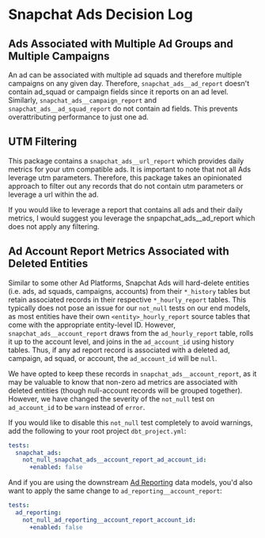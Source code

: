 # Snapchat Ads Decision Log
## Ads Associated with Multiple Ad Groups and Multiple Campaigns
An ad can be associated with multiple ad squads and therefore multiple campaigns on any given day. Therefore, `snapchat_ads__ad_report` doesn't contain ad_squad or campaign fields since it reports on an ad level. Similarly, `snapchat_ads__campaign_report` and `snapchat_ads__ad_squad_report` do not contain ad fields. This prevents overattributing performance to just one ad.

## UTM Filtering
This package contains a `snapchat_ads__url_report` which provides daily metrics for your utm compatible ads. It is important to note that not all Ads leverage utm parameters. Therefore, this package takes an opinionated approach to filter out any records that do not contain utm parameters or leverage a url within the ad.

If you would like to leverage a report that contains all ads and their daily metrics, I would suggest you leverage the snpapchat_ads__ad_report which does not apply any filtering.

## Ad Account Report Metrics Associated with Deleted Entities
Similar to some other Ad Platforms, Snapchat Ads will hard-delete entities (i.e. ads, ad squads, campaigns, accounts) from their `*_history` tables but retain associated records in their respective `*_hourly_report` tables. This typically does not pose an issue for our `not_null` tests on our end models, as most entities have their own `<entity>_hourly_report` source tables that come with the appropriate entity-level ID. However, `snapchat_ads__account_report` draws from the `ad_hourly_report` table, rolls it up to the account level, and joins in the `ad_account_id` using history tables. Thus, if any ad report record is associated with a deleted ad, campaign, ad squad, or account, the `ad_account_id` will be `null`.

We have opted to keep these records in `snapchat_ads__account_report`, as it may be valuable to know that non-zero ad metrics are associated with deleted entities (though null-account records will be grouped together). However, we have changed the severity of the `not_null` test on `ad_account_id` to be `warn` instead of `error`.

If you would like to disable this `not_null` test completely to avoid warnings, add the following to your root project `dbt_project.yml`:
```yml
tests:
  snapchat_ads:
    not_null_snapchat_ads__account_report_ad_account_id:
      +enabled: false
```

And if you are using the downstream [Ad Reporting](https://github.com/fivetran/dbt_ad_reporting/) data models, you'd also want to apply the same change to `ad_reporting__account_report`:
```yml
tests:
  ad_reporting:
    not_null_ad_reporting__account_report_account_id:
      +enabled: false
```